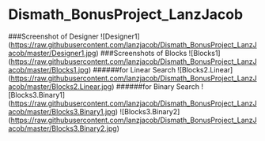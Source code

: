 # Dismath_BonusProject_LanzJacob
###Screenshot of Designer
![Designer1] (https://raw.githubusercontent.com/lanzjacob/Dismath_BonusProject_LanzJacob/master/Designer1.jpg)
###Screenshots of Blocks
![Blocks1] (https://raw.githubusercontent.com/lanzjacob/Dismath_BonusProject_LanzJacob/master/Blocks1.jpg)
######for Linear Search
![Blocks2.Linear] (https://raw.githubusercontent.com/lanzjacob/Dismath_BonusProject_LanzJacob/master/Blocks2.Linear.jpg)
######for Binary Search
![Blocks3.Binary1] (https://raw.githubusercontent.com/lanzjacob/Dismath_BonusProject_LanzJacob/master/Blocks3.Binary1.jpg)
![Blocks3.Binary2] (https://raw.githubusercontent.com/lanzjacob/Dismath_BonusProject_LanzJacob/master/Blocks3.Binary2.jpg)
